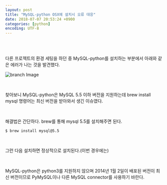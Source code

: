 ```yaml
---
layout: post
title: "MySQL-python OSX에 설치시 오류 대응"
date: 2018-07-07 20:53:24 +0900
categories: [python]
encoding: UTF-8
---
```


<br>
<br>

다른 프로젝트의 환경 세팅을 하던 중 MySQL-python를 설치하는 부분에서 아래와 같은 에러가 나는 것을 발견했다. 


![branch Image](https://raw.githubusercontent.com/Sanghak-Lee/blog/master/static/img/_posts/mysql-python.png)

<br>

찾아보니 MySQL-python은 MySQL 5.5 이하 버전을 지원하는데 brew install mysql 명령어는 최신 버전을 받아와서 생긴 이슈였다. 

<br>

해결법은 간단하다. brew를 통해 mysql 5.5를 설치해주면 된다. 



```shell
$ brew install mysql@5.5
```

<br>

그런 다음 설치하면 정상적으로 설치된다.(이번 경우에는)


<br>

MySQL-python은 python3를 지원하지 않으며 2014년 1월 2일이 배포된 버전이 최신 버전이므로 PyMySQL이나 다른 MySQL connector를 사용하기 바란다. 

<br>
<br>

